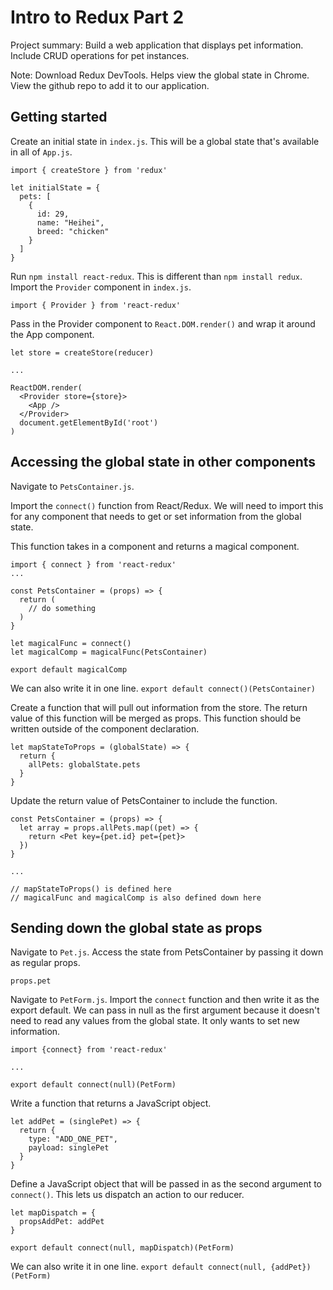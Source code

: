 # Intro to Redux Part 2

Project summary: Build a web application that displays pet information. Include CRUD operations for pet instances.

Note: Download Redux DevTools. Helps view the global state in Chrome. View the github repo to add it to our application.

## Getting started
Create an initial state in `index.js`. This will be a global state that's available in all of `App.js`.
```
import { createStore } from 'redux'

let initialState = {
  pets: [
    {
      id: 29,
      name: "Heihei",
      breed: "chicken"
    }
  ]
}
```

Run `npm install react-redux`. This is different than `npm install redux`. Import the `Provider` component in `index.js`.

```
import { Provider } from 'react-redux'
```

Pass in the Provider component to `React.DOM.render()` and wrap it around the App component.
```
let store = createStore(reducer)

...

ReactDOM.render(
  <Provider store={store}>
    <App />
  </Provider>
  document.getElementById('root')
)
```

## Accessing the global state in other components
Navigate to `PetsContainer.js`.

Import the `connect()` function from React/Redux. We will need to import this for any component that needs to get or set information from the global state.

This function takes in a component and returns a magical component.

```
import { connect } from 'react-redux'
...

const PetsContainer = (props) => {
  return (
    // do something
  )
}

let magicalFunc = connect()
let magicalComp = magicalFunc(PetsContainer)

export default magicalComp
```

We can also write it in one line.
`export default connect()(PetsContainer)`

Create a function that will pull out information from the store. The return value of this function will be merged as props. This function should be written outside of the component declaration.
```
let mapStateToProps = (globalState) => {
  return {
    allPets: globalState.pets
  }
}
```

Update the return value of PetsContainer to include the function.
```
const PetsContainer = (props) => {
  let array = props.allPets.map((pet) => {
    return <Pet key={pet.id} pet={pet}>
  })
}

...

// mapStateToProps() is defined here
// magicalFunc and magicalComp is also defined down here
```

## Sending down the global state as props
Navigate to `Pet.js`. Access the state from PetsContainer by passing it down as regular props.

```
props.pet
```

Navigate to `PetForm.js`. Import the `connect` function and then write it as the export default. We can pass in null as the first argument because it doesn't need to read any values from the global state. It only wants to set new information.

```
import {connect} from 'react-redux'

...

export default connect(null)(PetForm)
```

Write a function that returns a JavaScript object.
```
let addPet = (singlePet) => {
  return {
    type: "ADD_ONE_PET",
    payload: singlePet
  }
}
```

Define a JavaScript object that will be passed in as the second argument to `connect()`. This lets us dispatch an action to our reducer.
```
let mapDispatch = {
  propsAddPet: addPet
}

export default connect(null, mapDispatch)(PetForm)
```

We can also write it in one line.
`export default connect(null, {addPet})(PetForm)`